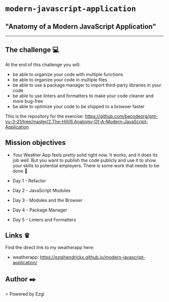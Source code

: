 # `modern-javascript-application`

## "Anatomy of a Modern JavaScript Application"

---

## The challenge :computer:

At the end of this challenge you will:

- be able to organize your code with multiple functions
- be able to organize your code in multiple files
- be able to use a package manager to import third-party libraries in your code
- be able to use linters and formatters to make your code cleaner and more bug-free
- be able to optimize your code to be shipped to a browser faster



This is the repository for the exercise: https://github.com/becodeorg/gnt-yu-3-21/tree/master/2.The-Hill/6.Anatomy-Of-A-Modern-JavaScript-Application


## Mission objectives

- Your Weather App feels pretty solid right now. It works, and it does its job well. But you want to publish the code publicly and use it to show your skills to potential employers. There is some work that needs to be done 🦾

- Day 1 - Refactor
- Day 2 - JavaScript Modules
- Day 3 - Modules and the Browser
- Day 4 - Package Manager
- Day 5 - Linters and Formatters

## Links &#x265B;
Find the direct link to my weatherapp here:
- weatherapp: https://ezgihendrickx.github.io/modern-javascript-application/



## Author :black_nib:

:star: Powered by Ezgi
